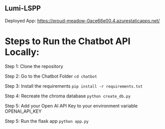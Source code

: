 ## Lumi-LSPP

Deployed App: https://proud-meadow-0ace66e00.4.azurestaticapps.net/

# Steps to Run the Chatbot API Locally:

Step 1: Clone the repository

Step 2: Go to the Chatbot Folder
`cd chatbot`

Step 3: Install the requirements
`pip install -r requirements.txt`

Step 4: Recreate the chroma database
`python create_db.py`

Step 5: Add your Open AI API Key to your environment variable OPENAI_API_KEY

Step 5: Run the flask app
`python app.py`
